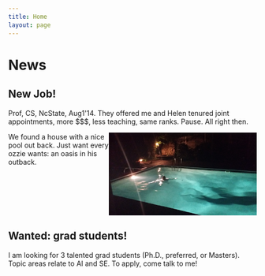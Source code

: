 ```yaml
---
title: Home
layout: page
---
```


 

# News

## New Job!


Prof, CS, NcState, Aug1'14. They offered me and Helen tenured joint appointments,  more $$$, less teaching, same ranks. Pause. All right then.  

<img align=right width=300 src="img/pool.png">

We found a house with a nice pool out back. Just want every ozzie wants:  an oasis in his outback.<br clear=all>

## Wanted: grad students!

I am looking for 3 talented grad students (Ph.D., preferred, or Masters). Topic areas relate to AI and SE. To apply,  come talk to me! 

